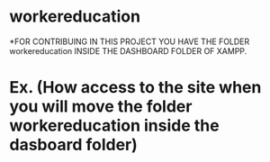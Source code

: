 # workereducation

*FOR CONTRIBUING IN THIS PROJECT YOU HAVE THE FOLDER workereducation INSIDE THE DASHBOARD FOLDER OF XAMPP.

# Ex. (How access to the site when you will move the folder workereducation inside the dasboard folder)
